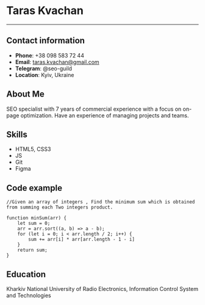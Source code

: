 # Taras Kvachan

***

## Contact information

- **Phone**: +38 098 583 72 44
- **Email**: taras.kvachan@gmail.com
- **Telegram**: @seo-guild
- **Location**: Kyiv, Ukraine

## About Me

SEO specialist with 7 years of commercial experience with a focus on on-page optimization. Have an experience of managing projects and teams.

## Skills

- HTML5, CSS3
- JS
- Git
- Figma

## Code example

    //Given an array of integers , Find the minimum sum which is obtained from summing each Two integers product.

    function minSum(arr) {
        let sum = 0;
        arr = arr.sort((a, b) => a - b);
        for (let i = 0; i < arr.length / 2; i++) {
            sum += arr[i] * arr[arr.length - 1 - i]
        }
        return sum;
    }

## Education

Kharkiv National University of Radio Electronics, Information Control System and Technologies